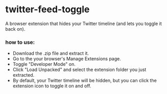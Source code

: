# twitter-feed-toggle
A browser extension that hides your Twitter timeline (and lets you toggle it back on).

### how to use:

- Download the .zip file and extract it.
- Go to the your browser's Manage Extensions page.
- Toggle "Developer Mode" on.
- Click "Load Unpacked" and select the extension folder you just extracted.
- By default, your Twitter timeline will be hidden, but you can click the extension icon to toggle it on and off.
